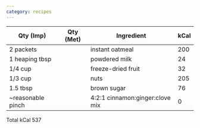 ```yaml
---
category: recipes
---
```

| Qty (Imp)		| Qty (Met) | Ingredient 		| kCal  |
| ------------- | --------- | ------------ 		| ----- |
| 2 packets		| 			| instant oatmeal	| 200   |
| 1 heaping tbsp|			| powdered milk		| 24    |
| 1/4 cup		| 			| freeze-dried fruit| 32	|
| 1/3 cup		|			| nuts				| 205	|
| 1.5 tbsp		|			| brown sugar		| 76	|
| ~reasonable pinch	| 		|	4:2:1 cinnamon:ginger:clove mix	| 0

Total kCal	537